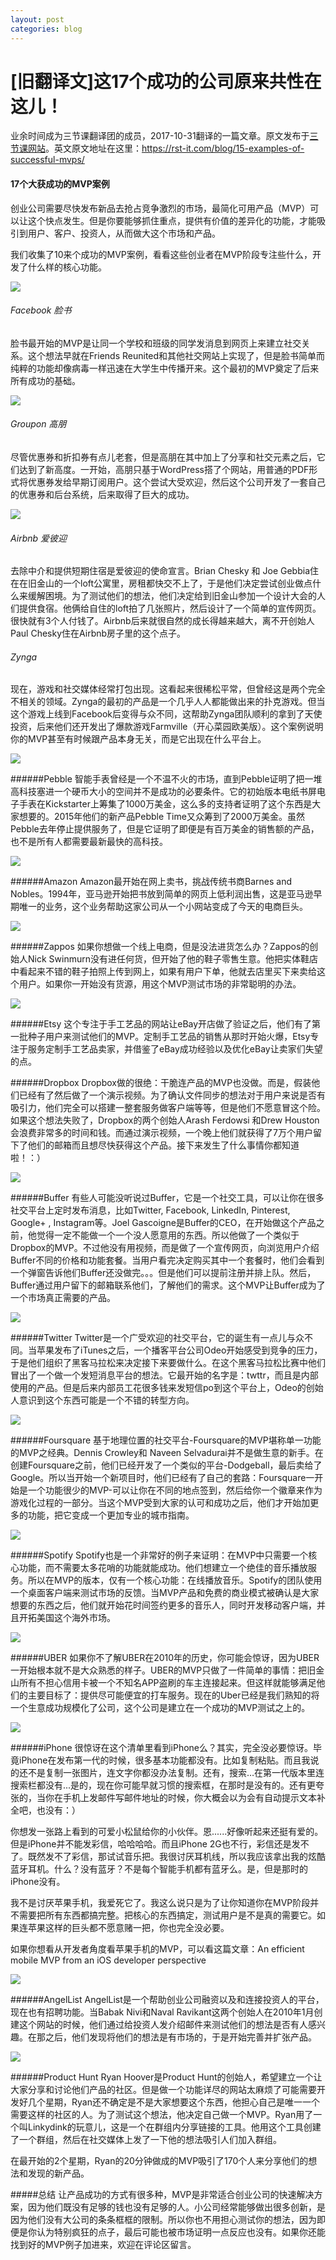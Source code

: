 ```yaml
---
layout: post
categories: blog
---
```

# [旧翻译文]这17个成功的公司原来共性在这儿！
业余时间成为三节课翻译团的成员，2017-10-31翻译的一篇文章。原文发布于[三节课网站](http://blog.sanjieke.cn/article/3493684)。英文原文地址在这里：https://rst-it.com/blog/15-examples-of-successful-mvps/

#### 17个大获成功的MVP案例
 
创业公司需要尽快发布新品去抢占竞争激烈的市场，最简化可用产品（MVP）可以让这个快点发生。但是你要能够抓住重点，提供有价值的差异化的功能，才能吸引到用户、客户、投资人，从而做大这个市场和产品。

我们收集了10来个成功的MVP案例，看看这些创业者在MVP阶段专注些什么，开发了什么样的核心功能。

![](https://i.imgur.com/08lA25c.jpg)
###### Facebook 脸书
脸书最开始的MVP是让同一个学校和班级的同学发消息到网页上来建立社交关系。这个想法早就在Friends Reunited和其他社交网站上实现了，但是脸书简单而纯粹的功能却像病毒一样迅速在大学生中传播开来。这个最初的MVP奠定了后来所有成功的基础。


![](https://i.imgur.com/IoDKNTY.jpg)

###### Groupon 高朋
尽管优惠券和折扣券有点儿老套，但是高朋在其中加上了分享和社交元素之后，它们达到了新高度。一开始，高朋只基于WordPress搭了个网站，用普通的PDF形式将优惠券发给早期订阅用户。这个尝试大受欢迎，然后这个公司开发了一套自己的优惠券和后台系统，后来取得了巨大的成功。

![](https://i.imgur.com/LfbzoNF.jpg)

###### Airbnb 爱彼迎
去除中介和提供短期住宿是爱彼迎的使命宣言。Brian Chesky 和 Joe Gebbia住在在旧金山的一个loft公寓里，房租都快交不上了，于是他们决定尝试创业做点什么来缓解困境。为了测试他们的想法，他们决定给到旧金山参加一个设计大会的人们提供食宿。他俩给自住的loft拍了几张照片，然后设计了一个简单的宣传网页。很快就有3个人付钱了。Airbnb后来就很自然的成长得越来越大，离不开创始人Paul Chesky住在Airbnb房子里的这个点子。

 

###### Zynga
现在，游戏和社交媒体经常打包出现。这看起来很稀松平常，但曾经这是两个完全不相关的领域。Zynga的最初的产品是一个几乎人人都能做出来的扑克游戏。但当这个游戏上线到Facebook后变得与众不同，这帮助Zynga团队顺利的拿到了天使投资，后来他们还开发出了爆款游戏Farmville（开心菜园欧美版）。这个案例说明你的MVP甚至有时候跟产品本身无关，而是它出现在什么平台上。

 


![](https://i.imgur.com/EJSp6p5.jpg)

######Pebble
智能手表曾经是一个不温不火的市场，直到Pebble证明了把一堆高科技塞进一个硬币大小的空间并不是成功的必要条件。它的初始版本电纸书屏电子手表在Kickstarter上筹集了1000万美金，这么多的支持者证明了这个东西是大家想要的。2015年他们的新产品Pebble Time又众筹到了2000万美金。虽然Pebble去年停止提供服务了，但是它证明了即便是有百万美金的销售额的产品，也不是所有人都需要最新最快的高科技。

 


![](https://i.imgur.com/l3QDbNE.jpg)

######Amazon
Amazon最开始在网上卖书，挑战传统书商Barnes and Nobles。1994年，亚马逊开始把书放到简单的网页上低利润出售，这是亚马逊早期唯一的业务，这个业务帮助这家公司从一个小网站变成了今天的电商巨头。

![](https://i.imgur.com/nIapuZe.jpg)

######Zappos
如果你想做一个线上电商，但是没法进货怎么办？Zappos的创始人Nick Swinmurn没有进任何货，但开始了他的鞋子零售生意。他把实体鞋店中看起来不错的鞋子拍照上传到网上，如果有用户下单，他就去店里买下来卖给这个用户。如果你一开始没有货源，用这个MVP测试市场的非常聪明的办法。

 

![](https://i.imgur.com/LLxLf2n.jpg)

######Etsy
这个专注于手工艺品的网站让eBay开店做了验证之后，他们有了第一批种子用户来测试他们的MVP。定制手工艺品的销售从那时开始火爆，Etsy专注于服务定制手工艺品卖家，并借鉴了eBay成功经验以及优化eBay让卖家们失望的点。

 

######Dropbox
Dropbox做的很绝：干脆连产品的MVP也没做。而是，假装他们已经有了然后做了一个演示视频。为了确认文件同步的想法对于用户来说是否有吸引力，他们完全可以搭建一整套服务做客户端等等，但是他们不愿意冒这个险。如果这个想法失败了，Dropbox的两个创始人Arash Ferdowsi 和Drew Houston会浪费非常多的时间和钱。而通过演示视频，一个晚上他们就获得了7万个用户留下了他们的邮箱而且想尽快获得这个产品。接下来发生了什么事情你都知道啦！：）

 


![](https://i.imgur.com/vIYx3ev.jpg)

######Buffer
有些人可能没听说过Buffer，它是一个社交工具，可以让你在很多社交平台上定时发布消息，比如Twitter, Facebook, LinkedIn, Pinterest, Google+ , Instagram等。Joel Gascoigne是Buffer的CEO，在开始做这个产品之前，他觉得一定不能做一个一个没人愿意用的东西。所以他做了一个类似于Dropbox的MVP。不过他没有用视频，而是做了一个宣传网页，向浏览用户介绍Buffer不同的价格和功能套餐。当用户看完决定购买其中一个套餐时，他们会看到一个弹窗告诉他们Buffer还没做完。。。但是他们可以提前注册并排上队。然后，Buffer通过用户留下的邮箱联系他们，了解他们的需求。这个MVP让Buffer成为了一个市场真正需要的产品。

 


![](https://i.imgur.com/9RBtG8Z.jpg)

######Twitter
Twitter是一个广受欢迎的社交平台，它的诞生有一点儿与众不同。当苹果发布了iTunes之后，一个播客平台公司Odeo开始感受到竞争的压力，于是他们组织了黑客马拉松来决定接下来要做什么。在这个黑客马拉松比赛中他们冒出了一个做一个发短消息平台的想法。它最开始的名字是：twttr，而且是内部使用的产品。但是后来内部员工花很多钱来发短信po到这个平台上，Odeo的创始人意识到这个东西可能是一个不错的转型方向。

 

![](https://i.imgur.com/4eZi0Q1.jpg)

######Foursquare
基于地理位置的社交平台-Foursquare的MVP堪称单一功能的MVP之经典。Dennis Crowley和 Naveen Selvadurai并不是做生意的新手。在创建Foursquare之前，他们已经开发了一个类似的平台-Dodgeball，最后卖给了Google。所以当开始一个新项目时，他们已经有了自己的套路：Foursquare一开始是一个功能很少的MVP-可以让你在不同的地点签到，然后给你一个徽章来作为游戏化过程的一部分。当这个MVP受到大家的认可和成功之后，他们才开始加更多的功能，把它变成一个更加专业的城市指南。

 


![](https://i.imgur.com/jmYAFMX.jpg)

######Spotify
Spotify也是一个非常好的例子来证明：在MVP中只需要一个核心功能，而不需要太多花哨的功能就能成功。他们想建立一个绝佳的音乐播放服务。所以在MVP的版本，仅有一个核心功能：在线播放音乐。Spotify的团队使用一个桌面客户端来测试市场的反馈。当MVP产品和免费的商业模式被确认是大家想要的东西之后，他们就开始花时间签约更多的音乐人，同时开发移动客户端，并且开拓美国这个海外市场。

 
![](https://i.imgur.com/78JgZaH.jpg)


######UBER
如果你不了解UBER在2010年的历史，你可能会惊讶，因为UBER一开始根本就不是大众熟悉的样子。UBER的MVP只做了一件简单的事情：把旧金山所有不担心信用卡被一个不知名APP盗刷的车主连接起来。但这样就能够满足他们的主要目标了：提供尽可能便宜的打车服务。现在的Uber已经是我们熟知的将一个生意成功规模化了公司，这个公司是建立在一个成功的MVP测试之上的。

 

![](https://i.imgur.com/xjZoSjr.jpg)

######iPhone
很惊讶在这个清单里看到iPhone么？其实，完全没必要惊讶。毕竟iPhone在发布第一代的时候，很多基本功能都没有。比如复制粘贴。而且我说的还不是复制一张图片，连文字你都没办法复制。还有，搜索…在第一代版本里连搜索栏都没有...是的，现在你可能早就习惯的搜索框，在那时是没有的。还有更夸张的，当你在手机上发邮件写邮件地址的时候，你大概会以为会有自动提示文本补全吧，也没有：）

 

你想发一张路上看到的可爱小松鼠给你的小伙伴。恩......好像听起来还挺有爱的。但是iPhone并不能发彩信，哈哈哈哈。而且iPhone 2G也不行，彩信还是发不了。既然发不了彩信，那试试音乐把。我很讨厌耳机线，所以我应该拿出我的炫酷蓝牙耳机。什么？没有蓝牙？不是每个智能手机都有蓝牙么。是，但是那时的iPhone没有。

 

我不是讨厌苹果手机，我爱死它了。我这么说只是为了让你知道你在MVP阶段并不需要把所有东西都搞完整。把核心的东西搞定，测试用户是不是真的需要它。如果连苹果这样的巨头都不愿意赌一把，你也完全没必要。

 

如果你想看从开发者角度看苹果手机的MVP，可以看这篇文章：An efficient mobile MVP from an iOS developer perspective

 


![](https://i.imgur.com/kWLEFMY.jpg)

######AngelList
AngelList是一个帮助创业公司融资以及和连接投资人的平台，现在也有招聘功能。当Babak Nivi和Naval Ravikant这两个创始人在2010年1月创建这个网站的时候，他们通过给投资人发介绍邮件来测试他们的想法是否有人感兴趣。在那之后，他们发现将他们的想法是有市场的，于是开始完善并扩张产品。

 


![](https://i.imgur.com/XOIq75y.jpg)

######Product Hunt
Ryan Hoover是Product Hunt的创始人，希望建立一个让大家分享和讨论他们产品的社区。但是做一个功能详尽的网站太麻烦了可能需要开发好几个星期，Ryan还不确定是不是大家想要这个东西，他担心自己是唯一一个需要这样的社区的人。为了测试这个想法，他决定自己做一个MVP。Ryan用了一个叫Linkydink的玩意儿，这是一个在群组内分享链接的工具。他用这个工具创建了一个群组，然后在社交媒体上发了一下他的想法吸引人们加入群组。

在最开始的2个星期，Ryan的20分钟做成的MVP吸引了170个人来分享他们的想法和发现的新产品。 

#####总结
让产品成功的方式有很多种，MVP是非常适合创业公司的快速解决方案，因为他们既没有足够的钱也没有足够的人。小公司经常能够做出很多创新，是因为他们没有大公司的条条框框的限制。所以你也不用担心测试你的想法，因为即便是你认为特别疯狂的点子，最后可能也被市场证明一点反应也没有。如果你还能找到好的MVP例子加进来，欢迎在评论区留言。

